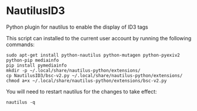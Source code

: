 # NautilusID3
Python plugin for nautilus to enable the display of ID3 tags

This script can installed to the current user account by running the following commands:
    
    sudo apt-get install python-nautilus python-mutagen python-pyexiv2 python-pip mediainfo
    pip install pymediainfo
    mkdir -p ~/.local/share/nautilus-python/extensions/
    cp NautilusID3/bsc-v2.py ~/.local/share/nautilus-python/extensions/
    chmod a+x ~/.local/share/nautilus-python/extensions/bsc-v2.py

You will need to restart nautilus for the changes to take effect:
    
    nautilus -q
